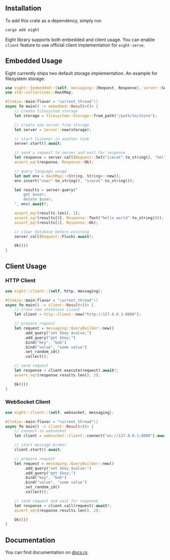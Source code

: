 ## Installation

To add this crate as a dependency, simply run

```bash
cargo add eight
```

Eight library supports both embedded and client usage. You can enable `client` feature to use official client implementation for `eight-serve`.

## Embedded Usage

Eight currently ships two default storage implementation. An example for filesystem storage:

```rust no_run
use eight::{embedded::{self, messaging::{Request, Response}, server::Server, storage::filesystem}};
use std::collections::HashMap;

#[tokio::main(flavor = "current_thread")]
async fn main() -> embedded::Result<()> {
    // create filesystem storage
    let storage = filesystem::Storage::from_path("/path/to/store");

    // create new server from storage
    let server = Server::new(storage);

    // start listener in another task
    server.start().await;

    // send a request to server and wait for response
    let response = server.call(Request::Set("icecat".to_string(), "hello world".to_string())).await?;
    assert_eq!(response, Response::Ok);

    // query language usage
    let mut env = HashMap::<String, String>::new();
    env.insert("user".to_string(), "icecat".to_string());

    let results = server.query("
        get $user;
        delete $user;
    ", env).await?;

    assert_eq!(results.len(), 2);
    assert_eq!(results[0], Response::Text("hello world".to_string()));
    assert_eq!(results[1], Response::Ok);

    // clear database before existing
    server.call(Request::Flush).await?;

    Ok(())
}
```

## Client Usage

### HTTP Client

```rust no_run
use eight::client::{self, http, messaging};

#[tokio::main(flavor = "current_thread")]
async fn main() -> client::Result<()> {
    // crate new stateless client
    let client = http::Client::new("http://127.0.0.1:8080");

    // prepare request
    let request = messaging::QueryBuilder::new()
        .add_query("set $key $value;")
        .add_query("get $key;")
        .bind("key", "bob")
        .bind("value", "some value")
        .set_random_id()
        .collect();

    // send request
    let response = client.execute(request).await?;
    assert_eq!(response.results.len(), 2);

    Ok(())
}

```

### WebSocket Client

```rust no_run
use eight::client::{self, websocket, messaging};

#[tokio::main(flavor = "current_thread")]
async fn main() -> client::Result<()> {
    // connect to websocket
    let client = websocket::Client::connect("ws://127.0.0.1:8080").await?;

    // start message broker
    client.start().await;

    // prepare request
    let request = messaging::QueryBuilder::new()
        .add_query("set $key $value;")
        .add_query("get $key;")
        .bind("key", "bob")
        .bind("value", "some value")
        .set_random_id()
        .collect();

    // send request and wait for response
    let response = client.call(request).await?;
    assert_eq!(response.results.len(), 2);

    Ok(())
}

```

## Documentation

You can find documentation on [docs.rs](https://docs.rs/eight).

